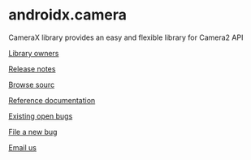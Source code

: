 # androidx.camera

CameraX library provides an easy and flexible library for Camera2 API

[Library owners](OWNERS)

[Release notes](https://developer.android.com/jetpack/androidx/releases/camera)

[Browse
sourc](https://android.googlesource.com/platform/frameworks/support/+/androidx-master-dev/camera/)

[Reference
documentation](https://developer.android.com/reference/androidx/classes.html)

[Existing open
bugs](https://issuetracker.google.com/issues?q=componentid:618491%20status:open)

[File a new
bug](https://issuetracker.google.com/issues/new?component=618491&template=1257717)

[Email us](mailto:camerax-developers@android.com)
